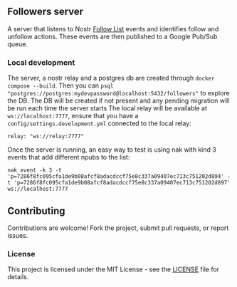 ## Followers server
A server that listens to Nostr [Follow List](https://github.com/nostr-protocol/nips/blob/master/02.md) events and identifies follow and unfollow actions. These events are then published to a Google Pub/Sub queue.

### Local development
The server, a nostr relay and a postgres db are created through `docker compose --build`.
Then you can `psql "postgres://postgres:mydevpassword@localhost:5432/followers"` to explore the DB.
The DB will be created if not present and any pending migration will be run each time the server starts
The local relay will be available at `ws://localhost:7777`, ensure that you have a `config/settings.development.yml` connected to the local relay:

```
relay: "ws://relay:7777"
```

Once the server is running, an easy way to test is using nak with kind 3 events that add different npubs to the list:
```
nak event -k 3 -t 'p=7286f8fc095cfa1de9b08afcf8adacdccf75e8c337a09407ec713c751202d894' -t 'p=7286f8fc095cfa1de9b08afcf8adacdccf75e8c337a09407ec713c751202d897' ws://localhost:7777
```

## Contributing
Contributions are welcome! Fork the project, submit pull requests, or report issues.

### License
This project is licensed under the MIT License - see the [LICENSE](LICENSE) file for details.

